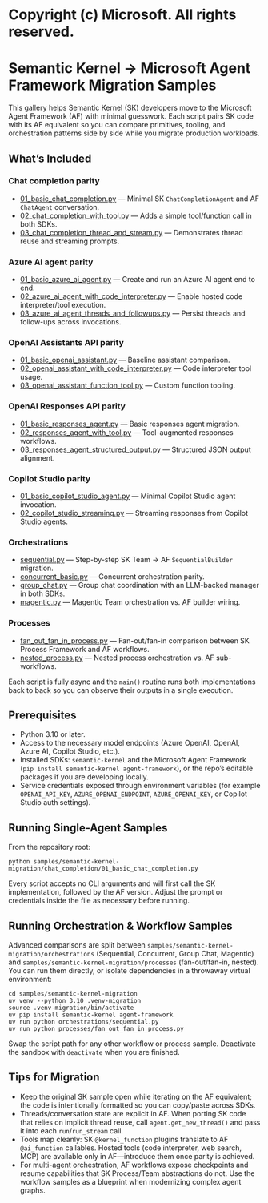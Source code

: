 # Copyright (c) Microsoft. All rights reserved.
# Semantic Kernel → Microsoft Agent Framework Migration Samples

This gallery helps Semantic Kernel (SK) developers move to the Microsoft Agent Framework (AF) with minimal guesswork. Each script pairs SK code with its AF equivalent so you can compare primitives, tooling, and orchestration patterns side by side while you migrate production workloads.

## What’s Included

### Chat completion parity
- [01_basic_chat_completion.py](chat_completion/01_basic_chat_completion.py) — Minimal SK `ChatCompletionAgent` and AF `ChatAgent` conversation.
- [02_chat_completion_with_tool.py](chat_completion/02_chat_completion_with_tool.py) — Adds a simple tool/function call in both SDKs.
- [03_chat_completion_thread_and_stream.py](chat_completion/03_chat_completion_thread_and_stream.py) — Demonstrates thread reuse and streaming prompts.

### Azure AI agent parity
- [01_basic_azure_ai_agent.py](azure_ai_agent/01_basic_azure_ai_agent.py) — Create and run an Azure AI agent end to end.
- [02_azure_ai_agent_with_code_interpreter.py](azure_ai_agent/02_azure_ai_agent_with_code_interpreter.py) — Enable hosted code interpreter/tool execution.
- [03_azure_ai_agent_threads_and_followups.py](azure_ai_agent/03_azure_ai_agent_threads_and_followups.py) — Persist threads and follow-ups across invocations.

### OpenAI Assistants API parity
- [01_basic_openai_assistant.py](openai_assistant/01_basic_openai_assistant.py) — Baseline assistant comparison.
- [02_openai_assistant_with_code_interpreter.py](openai_assistant/02_openai_assistant_with_code_interpreter.py) — Code interpreter tool usage.
- [03_openai_assistant_function_tool.py](openai_assistant/03_openai_assistant_function_tool.py) — Custom function tooling.

### OpenAI Responses API parity
- [01_basic_responses_agent.py](openai_responses/01_basic_responses_agent.py) — Basic responses agent migration.
- [02_responses_agent_with_tool.py](openai_responses/02_responses_agent_with_tool.py) — Tool-augmented responses workflows.
- [03_responses_agent_structured_output.py](openai_responses/03_responses_agent_structured_output.py) — Structured JSON output alignment.

### Copilot Studio parity
- [01_basic_copilot_studio_agent.py](copilot_studio/01_basic_copilot_studio_agent.py) — Minimal Copilot Studio agent invocation.
- [02_copilot_studio_streaming.py](copilot_studio/02_copilot_studio_streaming.py) — Streaming responses from Copilot Studio agents.

### Orchestrations
- [sequential.py](orchestrations/sequential.py) — Step-by-step SK Team → AF `SequentialBuilder` migration.
- [concurrent_basic.py](orchestrations/concurrent_basic.py) — Concurrent orchestration parity.
- [group_chat.py](orchestrations/group_chat.py) — Group chat coordination with an LLM-backed manager in both SDKs.
- [magentic.py](orchestrations/magentic.py) — Magentic Team orchestration vs. AF builder wiring.

### Processes
- [fan_out_fan_in_process.py](processes/fan_out_fan_in_process.py) — Fan-out/fan-in comparison between SK Process Framework and AF workflows.
- [nested_process.py](processes/nested_process.py) — Nested process orchestration vs. AF sub-workflows.

Each script is fully async and the `main()` routine runs both implementations back to back so you can observe their outputs in a single execution.

## Prerequisites
- Python 3.10 or later.
- Access to the necessary model endpoints (Azure OpenAI, OpenAI, Azure AI, Copilot Studio, etc.).
- Installed SDKs: `semantic-kernel` and the Microsoft Agent Framework (`pip install semantic-kernel agent-framework`), or the repo’s editable packages if you are developing locally.
- Service credentials exposed through environment variables (for example `OPENAI_API_KEY`, `AZURE_OPENAI_ENDPOINT`, `AZURE_OPENAI_KEY`, or Copilot Studio auth settings).

## Running Single-Agent Samples
From the repository root:
```
python samples/semantic-kernel-migration/chat_completion/01_basic_chat_completion.py
```
Every script accepts no CLI arguments and will first call the SK implementation, followed by the AF version. Adjust the prompt or credentials inside the file as necessary before running.

## Running Orchestration & Workflow Samples
Advanced comparisons are split between `samples/semantic-kernel-migration/orchestrations` (Sequential, Concurrent, Group Chat, Magentic) and `samples/semantic-kernel-migration/processes` (fan-out/fan-in, nested). You can run them directly, or isolate dependencies in a throwaway virtual environment:
```
cd samples/semantic-kernel-migration
uv venv --python 3.10 .venv-migration
source .venv-migration/bin/activate
uv pip install semantic-kernel agent-framework
uv run python orchestrations/sequential.py
uv run python processes/fan_out_fan_in_process.py
```
Swap the script path for any other workflow or process sample. Deactivate the sandbox with `deactivate` when you are finished.

## Tips for Migration
- Keep the original SK sample open while iterating on the AF equivalent; the code is intentionally formatted so you can copy/paste across SDKs.
- Threads/conversation state are explicit in AF. When porting SK code that relies on implicit thread reuse, call `agent.get_new_thread()` and pass it into each `run`/`run_stream` call.
- Tools map cleanly: SK `@kernel_function` plugins translate to AF `@ai_function` callables. Hosted tools (code interpreter, web search, MCP) are available only in AF—introduce them once parity is achieved.
- For multi-agent orchestration, AF workflows expose checkpoints and resume capabilities that SK Process/Team abstractions do not. Use the workflow samples as a blueprint when modernizing complex agent graphs.
